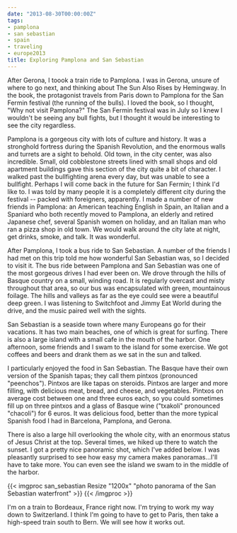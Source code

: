```yaml
---
date: "2013-08-30T00:00:00Z"
tags:
- pamplona
- san sebastian
- spain
- traveling
- europe2013
title: Exploring Pamplona and San Sebastian
---
```

After Gerona, I toook a train ride to Pamplona. I was in Gerona, unsure of where to go next, and thinking about The Sun Also Rises by Hemingway. In the book, the protagonist travels from Paris down to Pamplona for the San Fermin festival (the running of the bulls). I loved the book, so I thought, "Why not visit Pamplona?" The San Fermin festival was in July so I knew I wouldn't be seeing any bull fights, but I thought it would be interesting to see the city regardless.

Pamplona is a gorgeous city with lots of culture and history. It was a stronghold fortress during the Spanish Revolution, and the enormous walls and turrets are a sight to behold. Old town, in the city center, was also incredible. Small, old cobblestone streets lined with small shops and old apartment buildings gave this section of the city quite a bit of character. I walked past the bullfighting arena every day, but was unable to see a bullfight. Perhaps I will come back in the future for San Fermin; I think I'd like to. I was told by many people it is a completely different city during the festival -- packed with foreigners, apparently. I made a number of new friends in Pamplona: an American teaching English in Spain, an Italian and a Spaniard who both recently moved to Pamplona, an elderly and retired Japanese chef, several Spanish women on holiday, and an Italian man who ran a pizza shop in old town. We would walk around the city late at night, get drinks, smoke, and talk. It was wonderful.

After Pamplona, I took a bus ride to San Sebastian. A number of the friends I had met on this trip told me how wonderful San Sebastian was, so I decided to visit it. The bus ride between Pamplona and San Sebastian was one of the most gorgeous drives I had ever been on. We drove through the hills of Basque country on a small, winding road. It is regularly overcast and misty throughout that area, so our bus was encapsulated with green, mountainous foilage. The hills and valleys as far as the eye could see were a beautiful deep green. I was listening to Switchfoot and Jimmy Eat World during the drive, and the music paired well with the sights.

San Sebastian is a seaside town where many Europeans go for their vacations. It has two main beaches, one of which is great for surfing. There is also a large island with a small cafe in the mouth of the harbor. One afternoon, some friends and I swam to the island for some exercise. We got coffees and beers and drank them as we sat in the sun and talked.

I particularly enjoyed the food in San Sebastian. The Basque have their own version of the Spanish tapas; they call them pintxos (pronounced "peenchos"). Pintxos are like tapas on steroids. Pintxos are larger and more filling, with delicious meat, bread, and cheese, and vegetables. Pintxos on average cost between one and three euros each, so you could sometimes fill up on three pintxos and a glass of Basque wine ("txakoli" pronounced "chacoli") for 6 euros. It was delicious food, better than the more typical Spanish food I had in Barcelona, Pamplona, and Gerona.

There is also a large hill overlooking the whole city, with an enormous status of Jesus Christ at the top. Several times, we hiked up there to watch the sunset. I got a pretty nice panoramic shot, which I've added below. I was pleasantly surprised to see how easy my camera makes panoramas...I'll have to take more. You can even see the island we swam to in the middle of the harbor.

{{< imgproc san_sebastian Resize "1200x" "photo panorama of the San Sebastian waterfront" >}} {{< /imgproc >}}

I'm on a train to Bordeaux, France right now. I'm trying to work my way down to Switzerland. I think I'm going to have to get to Paris, then take a high-speed train south to Bern. We will see how it works out.
